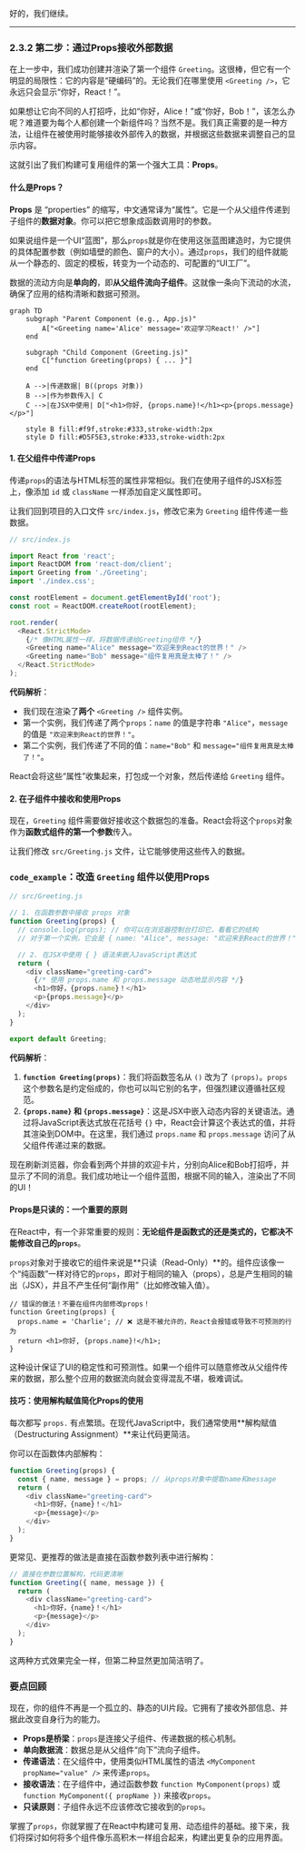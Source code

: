 好的，我们继续。

---

### 2.3.2 第二步：通过Props接收外部数据

在上一步中，我们成功创建并渲染了第一个组件 `Greeting`。这很棒，但它有一个明显的局限性：它的内容是“硬编码”的。无论我们在哪里使用 `<Greeting />`，它永远只会显示“你好，React！”。

如果想让它向不同的人打招呼，比如“你好，Alice！”或“你好，Bob！”，该怎么办呢？难道要为每个人都创建一个新组件吗？当然不是。我们真正需要的是一种方法，让组件在被使用时能够接收外部传入的数据，并根据这些数据来调整自己的显示内容。

这就引出了我们构建可复用组件的第一个强大工具：**Props**。

#### 什么是Props？

**Props** 是 “properties” 的缩写，中文通常译为“属性”。它是一个从父组件传递到子组件的**数据对象**。你可以把它想象成函数调用时的参数。

如果说组件是一个UI“蓝图”，那么`props`就是你在使用这张蓝图建造时，为它提供的具体配置参数（例如墙壁的颜色、窗户的大小）。通过`props`，我们的组件就能从一个静态的、固定的模板，转变为一个动态的、可配置的“UI工厂”。

数据的流动方向是**单向的**，即**从父组件流向子组件**。这就像一条向下流动的水流，确保了应用的结构清晰和数据可预测。

```mermaid
graph TD
    subgraph "Parent Component (e.g., App.js)"
        A["<Greeting name='Alice' message='欢迎学习React!' />"]
    end
    
    subgraph "Child Component (Greeting.js)"
        C["function Greeting(props) { ... }"]
    end

    A -->|传递数据| B((props 对象))
    B -->|作为参数传入| C
    C -->|在JSX中使用| D["<h1>你好, {props.name}!</h1><p>{props.message}</p>"]

    style B fill:#f9f,stroke:#333,stroke-width:2px
    style D fill:#D5F5E3,stroke:#333,stroke-width:2px
```

#### 1. 在父组件中传递Props

传递`props`的语法与HTML标签的属性非常相似。我们在使用子组件的JSX标签上，像添加 `id` 或 `className` 一样添加自定义属性即可。

让我们回到项目的入口文件 `src/index.js`，修改它来为 `Greeting` 组件传递一些数据。

```javascript
// src/index.js

import React from 'react';
import ReactDOM from 'react-dom/client';
import Greeting from './Greeting'; 
import './index.css'; 

const rootElement = document.getElementById('root');
const root = ReactDOM.createRoot(rootElement);

root.render(
  <React.StrictMode>
    {/* 像HTML属性一样，将数据传递给Greeting组件 */}
    <Greeting name="Alice" message="欢迎来到React的世界！" />
    <Greeting name="Bob" message="组件复用真是太棒了！" />
  </React.StrictMode>
);
```

**代码解析**：
*   我们现在渲染了**两个** `<Greeting />` 组件实例。
*   第一个实例，我们传递了两个`props`：`name` 的值是字符串 `"Alice"`，`message` 的值是 `"欢迎来到React的世界！"`。
*   第二个实例，我们传递了不同的值：`name="Bob"` 和 `message="组件复用真是太棒了！"`。

React会将这些“属性”收集起来，打包成一个对象，然后传递给 `Greeting` 组件。

#### 2. 在子组件中接收和使用Props

现在，`Greeting` 组件需要做好接收这个数据包的准备。React会将这个`props`对象作为**函数式组件的第一个参数**传入。

让我们修改 `src/Greeting.js` 文件，让它能够使用这些传入的数据。

### `code_example`：改造 `Greeting` 组件以使用Props

```javascript
// src/Greeting.js

// 1. 在函数参数中接收 props 对象
function Greeting(props) {
  // console.log(props); // 你可以在浏览器控制台打印它，看看它的结构
  // 对于第一个实例，它会是 { name: "Alice", message: "欢迎来到React的世界！" }

  // 2. 在JSX中使用 { } 语法来嵌入JavaScript表达式
  return (
    <div className="greeting-card">
      {/* 使用 props.name 和 props.message 动态地显示内容 */}
      <h1>你好，{props.name}！</h1>
      <p>{props.message}</p>
    </div>
  );
}

export default Greeting;
```

**代码解析**：
1.  **`function Greeting(props)`**：我们将函数签名从 `()` 改为了 `(props)`。`props` 这个参数名是约定俗成的，你也可以叫它别的名字，但强烈建议遵循社区规范。
2.  **`{props.name}` 和 `{props.message}`**：这是JSX中嵌入动态内容的关键语法。通过将JavaScript表达式放在花括号 `{}` 中，React会计算这个表达式的值，并将其渲染到DOM中。在这里，我们通过 `props.name` 和 `props.message` 访问了从父组件传递过来的数据。

现在刷新浏览器，你会看到两个并排的欢迎卡片，分别向Alice和Bob打招呼，并显示了不同的消息。我们成功地让一个组件蓝图，根据不同的输入，渲染出了不同的UI！

#### Props是只读的：一个重要的原则

在React中，有一个非常重要的规则：**无论组件是函数式的还是类式的，它都决不能修改自己的`props`**。

`props`对象对于接收它的组件来说是**只读（Read-Only）**的。组件应该像一个“纯函数”一样对待它的`props`，即对于相同的输入（props），总是产生相同的输出（JSX），并且不产生任何“副作用”（比如修改输入值）。

```
// 错误的做法！不要在组件内部修改props！
function Greeting(props) {
  props.name = 'Charlie'; // ❌ 这是不被允许的，React会报错或导致不可预测的行为
  return <h1>你好, {props.name}!</h1>;
}
```

这种设计保证了UI的稳定性和可预测性。如果一个组件可以随意修改从父组件传来的数据，那么整个应用的数据流向就会变得混乱不堪，极难调试。

#### 技巧：使用解构赋值简化Props的使用

每次都写 `props.` 有点繁琐。在现代JavaScript中，我们通常使用**解构赋值（Destructuring Assignment）**来让代码更简洁。

你可以在函数体内部解构：
```javascript
function Greeting(props) {
  const { name, message } = props; // 从props对象中提取name和message
  return (
    <div className="greeting-card">
      <h1>你好，{name}！</h1>
      <p>{message}</p>
    </div>
  );
}
```

更常见、更推荐的做法是直接在函数参数列表中进行解构：
```javascript
// 直接在参数位置解构，代码更清晰
function Greeting({ name, message }) {
  return (
    <div className="greeting-card">
      <h1>你好，{name}！</h1>
      <p>{message}</p>
    </div>
  );
}
```
这两种方式效果完全一样，但第二种显然更加简洁明了。

### 要点回顾

现在，你的组件不再是一个孤立的、静态的UI片段。它拥有了接收外部信息、并据此改变自身行为的能力。

*   **Props是桥梁**：`props`是连接父子组件、传递数据的核心机制。
*   **单向数据流**：数据总是从父组件“向下”流向子组件。
*   **传递语法**：在父组件中，使用类似HTML属性的语法 `<MyComponent propName="value" />` 来传递`props`。
*   **接收语法**：在子组件中，通过函数参数 `function MyComponent(props)` 或 `function MyComponent({ propName })` 来接收`props`。
*   **只读原则**：子组件永远不应该修改它接收到的`props`。

掌握了`props`，你就掌握了在React中构建可复用、动态组件的基础。接下来，我们将探讨如何将多个组件像乐高积木一样组合起来，构建出更复杂的应用界面。